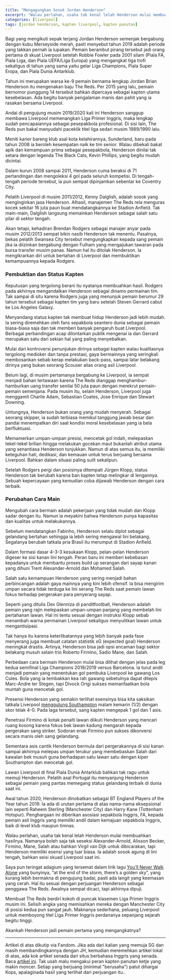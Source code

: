 ```yaml
---
title: "Mengagungkan Sosok Jordan Henderson"
excerprt: "Walau perlahan, usaha tak kenal lelah Henderson mulai membuahkan hasilnya"
categories: [liverpool]
tags: [jordan henderson, kapten liverpool, kapten panutan]
---
```

Bagi yang mengikuti sepak terjang Jordan Henderson semenjak bergabung dengan kubu Merseyside merah, pasti menyebut tahun 2019 adalah periode yang takkan pernah ia lupakan. Pemain berambut pirang tersebut jadi orang pertama di skuat Liverpool setelah Robbie Fowler pada 2001 silam (Piala FA, Piala Liga, dan Piala UEFA/Liga Europa) yang mengangkat tiga trofi sekaligus di tahun yang sama yaitu gelar Liga Champions, Piala Super Eropa, dan Piala Dunia Antarklub.

Tahun ini merupakan warsa ke-9 pemain bernama lengkap Jordan Brian Henderson itu mengenakan baju The Reds. Per 2015 yang lalu, pemain bernomor punggung 14 tersebut bahkan dipercaya sebagai kapten utama kesebelasan. Ada begitu banyak pengalaman manis dan pahit yang ia rasakan bersama Liverpool.

Andai di pengujung musim 2019/2020 kali ini Henderson sanggup membawa Liverpool memenangkan Liga Primer Inggris, maka lengkap sudah pencapaiannya sebagai pesepakbola profesional. Di sisi lain, The Reds pun bakal menyudahi paceklik titel liga sedari musim 1989/1990 lalu.

Meniti karier bareng klub asal kota kelahirannya, Sunderland, baru pada tahun 2008 ia beroleh kesempatan naik ke tim senior. Walau dibekali bakat apik dan kemampuan prima sebagai pesepakbola, Henderson dinilai tak setara dengan legenda The Black Cats, Kevin Phillips, yang begitu mudah dicintai.

Dalam kurun 2008 sampai 2011, Henderson cuma beraksi di 71 pertandingan dan mengoleksi 4 gol pada seluruh kompetisi. Di tengah-tengah periode tersebut, ia pun sempat dipinjamkan sebentar ke Coventry City.

Pelatih Liverpool di musim 2011/2012, Kenny Dalglish, adalah sosok yang menginginkan jasa Henderson. Alhasil, manajemen The Reds rela menguras kocek sekitar 16 juta paun buat mendatangkannya ke Stadion Anfield. Tak main-main, Dalglish langsung memainkan Henderson sebagai salah satu pilar di sektor tengah.

Akan tetapi, kehadiran Brendan Rodgers sebagai manajer anyar pada musim 2012/2013 sempat bikin nasib Henderson tak menentu. Pasalnya, bekas pelatih Swansea City tersebut mengungkapkan kepada sang pemain jika ia diizinkan bergabung dengan Fulham yang mengajukan tawaran pada bursa transfer musim panas. Namun hal itu ditolak Henderson. Ia mengikrarkan diri untuk bertahan di Liverpool dan membuktikan kemampuannya kepada Rodgers.

### Pembuktian dan Status Kapten

Keputusan yang tergolong berani itu nyatanya membuahkan hasil. Rodgers pada akhirnya mengandalkan Henderson sebagai dinamo permainan tim. Tak sampai di situ karena Rodgers juga yang menunjuk pemain berumur 29 tahun tersebut sebagai kapten tim yang baru setelah Steven Gerrard cabut ke Los Angeles Galaxy.

Menyandang status kapten tak membuat hidup Henderson jadi lebih mudah. Ia sering diremehkan oleh fans sepakbola seantero dunia sebagai pemain biasa-biasa saja dan tak memberi banyak pengaruh buat Liverpool. Berbagai perbandingan acap dilontarkan publik mengenai ia dan Gerrard merupakan satu dari sekian hal yang paling menyebalkan.

Mulai dari kontroversi penunjukan dirinya sebagai kapten walau kualitasnya tergolong medioker dan tanpa prestasi, gaya bermainnya yang seringkali membosankan sebab kerap melakukan back-pass, sampai latar belakang dirinya yang bukan seorang Scouser alias orang asli Liverpool.

Belum lagi, di musim pertamanya bergabung ke Liverpool, ia sempat menjadi bahan tertawaan karena The Reds dianggap menghambur-hamburkan uang transfer senilai 50 juta paun dengan merekrut pemain-pemain semenjana. Pada musim itu, selain Henderson, Liverpool juga menggamit Charlie Adam, Sebastian Coates, Jose Enrique dan Stewart Downing.

Untungnya, Henderson bukan orang yang mudah menyerah. Sebagai seorang skipper, ia sudah terbiasa memikul tanggung jawab besar dan pandai menempatkan diri saat kondisi moral kesebelasan yang ia bela berfluktuasi.

Memamerkan umpan-umpan presisi, mencetak gol indah, melepaskan tekel-tekel brilian hingga melakukan gocekan maut bukanlah atribut utama yang senantiasa Henderson tunjukkan. Namun di atas semua itu, ia memiliki keteguhan hati, dedikasi, dan kemauan untuk terus berjuang bersama Liverpool. Bahkan dalam situasi paling sulit sekalipun.

Setelah Rodgers pergi dan posisinya ditempati Jürgen Klopp, status Henderson tak berubah karena ban kapten tetap melingkar di lengannya. Sebuah kepercayaan yang kemudian coba dijawab Henderson dengan cara terbaik.

### Perubahan Cara Main

Mengubah cara bermain adalah pekerjaan yang tidak mudah dan Klopp sadar dengan itu. Namun ia meyakini bahwa Henderson punya kapasitas dan kualitas untuk melakukannya.

Sebelum mendatangkan Fabinho, Henderson selalu diplot sebagai gelandang bertahan sehingga ia lebih sering mengawal lini belakang. Segalanya berubah tatkala pria Brasil itu merumput di Stadion Anfield.

Dalam formasi dasar 4-3-3 kesukaan Klopp, pelan-pelan Henderson digeser ke sisi kanan lini tengah. Peran baru ini memberi kebebasan kepadanya untuk membantu proses build up serangan dari sayap kanan yang dihuni Trent Alexander-Arnold dan Mohamed Salah.

Salah satu kemampuan Henderson yang sering menjadi bahan perbincangan adalah gaya mainnya yang kini lebih ofensif. Ia bisa mengirim umpan secara tidak terduga ke lini serang The Reds saat pemain lawan fokus terhadap pergerakan para penyerang sayap.

Seperti yang ditulis Dex Glenniza di panditfootball, Henderson adalah pemain yang rajin melepaskan umpan-umpan panjang yang membelah lini pertahanan lawan. Hal ini tentu sesuai dengan instruksi Klopp sebab menambah warna permainan Liverpool sekaligus menyulitkan lawan untuk mengantisipasi.

Tak hanya itu karena keterlibatannya yang lebih banyak pada fase menyerang juga membuat catatan statistik xG (expected goal) Henderson meningkat drastis. Artinya, Henderson bisa jadi opsi ancaman bagi sektor belakang musuh selain trio Roberto Firmino, Sadio Mane, dan Salah.

Perbedaan cara bermain Henderson mulai bisa dilihat dengan jelas pada leg kedua semifinal Liga Champions 2018/2019 versus Barcelona. Ia turut andil menjadi pemain yang menentukan gol pembuka Liverpool ke gawang Los Cules. Bola yang ia tembakkan kea rah gawang sebetulnya dapat ditepis Marc-Andre ter Stegen, tapi Divock Origi sukses memanfaatkan bola muntah guna mencetak gol.

Presensi Henderson yang semakin terlihat esensinya bisa kita saksikan tatkala Liverpool [menggulung Southampton](https://www.catetan.pw/liverpool/home-vs-southampton/) malam kemarin (1/2) dengan skor telak 4-0. Pada laga tersebut, sang kapten mengepak 1 gol dan 1 asis.

Penetrasi Firmino di kotak penalti lawan diikuti Henderson yang mencari ruang kosong karena fokus bek lawan kadung mengarah kepada pergerakan sang striker. Sodoran enak Firmino pun sukses dikonversi secara manis oleh sang gelandang.

Sementara asis cantik Henderson bermula dari pergerakannya di sisi kanan sampai akhirnya melepas umpan terukur yang membebaskan Salah dari kawalan bek musuh guna berhadapan satu lawan satu dengan kiper Southampton dan mencetak gol.

Lawan Liverpool di final Piala Dunia Antarklub bahkan tak ragu untuk memuji Henderson. Pelatih asal Portugal itu menyanjung Henderson sebagai pemain yang pantas memegang status gelandang terbaik di dunia saat ini.

Awal tahun 2020, Henderson dinobatkan sebagai BT England Players of the Year tahun 2019. Ia ada di urutan pertama di atas nama-nama eksepsional lain seperti Raheem Sterling (Manchester City) dan Harry Kane (Tottenham Hotspur). Penghargaan ini diberikan asosiasi sepakbola Inggris, FA, kepada pemain asli Inggris yang memiliki andil dalam kemajuan sepakbola Inggris, baik di level klub maupun timnas.

Walau perlahan, usaha tak kenal lelah Henderson mulai membuahkan hasilnya. Namanya boleh saja tak seseksi Alexander-Arnold, Alisson Becker, Firmino, Mane, Salah atau bahkan Virgil van Dijk untuk dibicarakan, tapi Henderson memiliki esensi yang luar biasa. Ia adalah sosok agung di lini tengah, bahkan seisi skuad Liverpool saat ini.

Saya pun teringat adagium yang tersemat dalam lirik lagu [You’ll Never Walk Alone](https://www.catetan.pw/arsip/2017/10/ynwa-youll-never-walk-alone-liverpool-fc-anthem/) yang bunyinya, “at the end of the storm, there’s a golden sky”, yang kurang lebih bermakna di pengujung badai, pasti ada langit yang keemasan yang cerah. Hal itu sesuai dengan perjuangan Henderson sebagai penggawa The Reds. Awalnya sempat dicaci, tapi akhirnya dipuji.

Membuat The Reds berdiri kokoh di puncak klasemen Liga Primer Inggris musim ini. Selisih angka yang memisahkan mereka dengan Manchester City di posisi kedua pun sangat jauh. Maknanya sederhana, peluang Liverpool untuk memboyong titel Liga Primer Inggris perdananya sepanjang sejarah begitu tinggi.

Akankah Henderson jadi pemain pertama yang mengangkatnya?

---

Artikel di atas dikutip via Fandom. Jika ada dari kalian yang memuja SG dan masih membandingkannya dengan JH, kemudian meremehkan artikel lokal di atas, ada kok artikel senada dari situs berbahasa Inggris yang senada. Baca [artikel ini](https://www.thisisanfield.com/2020/02/heres-to-you-jordan-henderson-liverpools-captain-is-now-anfields-beating-heart/). Tak usah malu mengakui peran kapten panutan ketje yang makin moncer. Setiap yang berjuang (minimal "berusaha") patut dihargai Kops, apalaginada hasil yang terlihat dari perjuangan itu..

